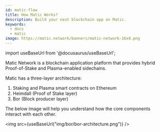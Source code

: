 ```yaml
---
id: matic-flow
title: How Matic Works?
description: Build your next blockchain app on Matic.
keywords:
  - docs
  - matic
image: https://matic.network/banners/matic-network-16x9.png 
---
```

import useBaseUrl from '@docusaurus/useBaseUrl';

Matic Network is a blockchain application platform that provides hybrid Proof-of-Stake and Plasma-enabled sidechains.

Matic has a three-layer architecture:

1. Staking and Plasma smart contracts on Ethereum
2. Heimdall (Proof of Stake layer) 
3. Bor (Block producer layer)

The below image will help you understand how the core components interact with each other.

<img src={useBaseUrl("img/bor/bor-architecture.png")} />